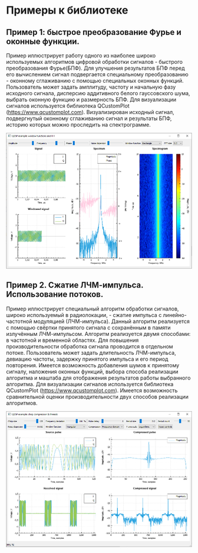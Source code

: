 # Примеры к библиотеке

## Пример 1: быстрое преобразование Фурье и оконные функции.
Пример иллюстрирует работу одного из наиболее широко используемых алгоритмов
цифровой обработки сигналов - быстрого преобразования Фурье(БПФ). Для улучшения
результатов БПФ перед его вычислением сигнал подвергается специальному
преобразованию - оконному сглаживанию с помощью специальных оконных функций.
Пользователь может задать амплитуду, частоту и начальную фазу исходного сигнала,
дисперсию аддитивного белого гауссовского шума, выбрать оконную функцию и размерность БПФ.
Для визуализации сигналов используется библиотека QCustomPlot (https://www.qcustomplot.com).
Визуализирован исходный сигнал, подвергнутый оконному сглаживанию сигнал и
результаты БПФ, историю которых можно проследить на спектрограмме.

![Иллюстрация](screenshots/example1.png "Скриншот примера 1")

## Пример 2. Сжатие ЛЧМ-импульса. Использование потоков.
Пример иллюстрирует специальный алгоритм обработки сигналов, широко используемый
в радиолокации, - сжатие импульса с линейно-частотной модуляцией (ЛЧМ-импульса).
Данный алгоритм реализуется с помощью свёртки принятого сигнала с сохранённым в
памяти излучённым ЛЧМ-импульсом. Алгоритм реализуется двумя способами: в
частотной и временной областях. Для повышения производительности обработка
сигнала проводится в отдельном потоке. Пользователь может задать длительность
ЛЧМ-импульса, девиацию частоты, задержку принятого импульса и его период
повторения. Имеется возможность добавления шумов к принятому сигналу, наложения
оконных функций, выбора способа реализации алгоритма и маштаба для отображения
результатов работы выбранного алгоритма. Для визуализации сигналов используется
библиотека QCustomPlot (https://www.qcustomplot.com). Имеется возможность
сравнительной оценки производительности двух способов реализации алгоритмов.

![Иллюстрация](screenshots/example2.png "Скриншот примера 2")
